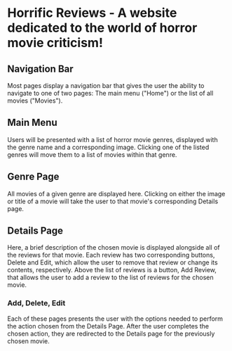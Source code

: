 # Horrific Reviews - A website dedicated to the world of horror movie criticism!

## Navigation Bar
Most pages display a navigation bar that gives the user the ability to navigate to one of two pages: The main menu ("Home") or the list of all movies ("Movies").

## Main Menu
Users will be presented with a list of horror movie genres, displayed with the genre name and a corresponding image. 
Clicking one of the listed genres will move them to a list of movies within that genre.

## Genre Page
All movies of a given genre are displayed here. Clicking on either the image or title of a movie will take the user to that movie's corresponding Details page.

## Details Page
Here, a brief description of the chosen movie is displayed alongside all of the reviews for that movie. Each review has two corresponding buttons, Delete and Edit, which allow the user to remove that review or change its contents, respectively. Above the list of reviews is a button, Add Review, that allows the user to add a review to the list of reviews for the chosen movie.

### Add, Delete, Edit
Each of these pages presents the user with the options needed to perform the action chosen from the Details Page. After the user completes the chosen action, they are redirected to the Details page for the previously chosen movie.
